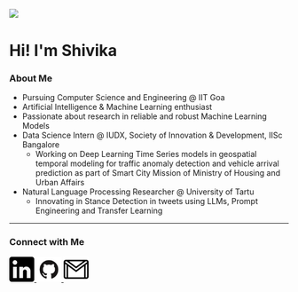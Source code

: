 ![](https://komarev.com/ghpvc/?username=shivikasharmaaa&color=green)
# Hi! I'm Shivika
### About Me
- Pursuing Computer Science and Engineering @ IIT Goa
- Artificial Intelligence & Machine Learning enthusiast
- Passionate about research in reliable and robust Machine Learning Models
- Data Science Intern @ IUDX, Society of Innovation & Development, IISc Bangalore
   - Working on Deep Learning Time Series models in geospatial temporal modeling for traffic anomaly detection and vehicle arrival prediction as part of Smart City Mission of Ministry of Housing and Urban Affairs
- Natural Language Processing Researcher @ University of Tartu
  - Innovating in Stance Detection in tweets using LLMs, Prompt Engineering and Transfer Learning
---
### Connect with Me
<a href="https://www.linkedin.com/in/shivika-sharma-a9751822b/">
  <img src="figures/linkedin-img.png" width="45" height="45">
</a>
<a href="https://github.com/shivikasharmaaa">
  <img src="figures/github-img.png" width="45" height="45">
</a>
<a href="mailto:shivikas.29may@gmail.com">
  <img src="figures/gmail-img.png" width="45" height="45">
</a>

